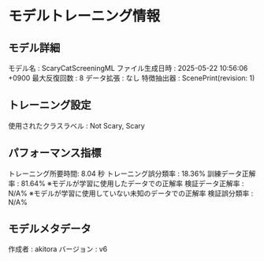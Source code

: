 # モデルトレーニング情報

## モデル詳細
モデル名           : ScaryCatScreeningML
ファイル生成日時   : 2025-05-22 10:56:06 +0900
最大反復回数     : 8
データ拡張       : なし
特徴抽出器       : ScenePrint(revision: 1)

## トレーニング設定
使用されたクラスラベル : Not Scary, Scary

## パフォーマンス指標
トレーニング所要時間: 8.04 秒
トレーニング誤分類率 : 18.36%
訓練データ正解率 : 81.64% ※モデルが学習に使用したデータでの正解率
検証データ正解率 : N/A% ※モデルが学習に使用していない未知のデータでの正解率
検証誤分類率       : N/A%

## モデルメタデータ
作成者            : akitora
バージョン          : v6